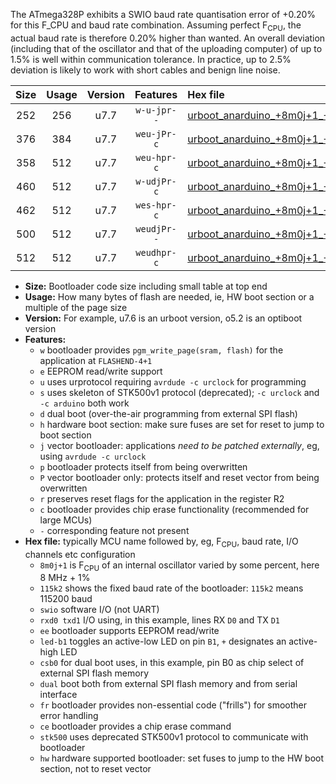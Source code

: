 The ATmega328P exhibits a SWIO baud rate quantisation error of +0.20% for this F_CPU and baud rate combination. Assuming perfect F<sub>CPU</sub>, the actual baud rate is therefore 0.20% higher than wanted. An overall deviation (including that of the oscillator and that of the uploading computer) of up to 1.5% is well within communication tolerance. In practice, up to 2.5% deviation is likely to work with short cables and benign line noise.

|Size|Usage|Version|Features|Hex file|
|:-:|:-:|:-:|:-:|:--|
|252|256|u7.7|`w-u-jpr--`|[urboot_anarduino_+8m0j+1_++57k6_swio_rxd0_txd1_led+b1.hex](https://raw.githubusercontent.com/stefanrueger/urboot.hex/main/boards/anarduino/internal_oscillator/fcpu_+8m0j+1/br_++57k6/urboot_anarduino_+8m0j+1_++57k6_swio_rxd0_txd1_led+b1.hex)|
|376|384|u7.7|`weu-jPr-c`|[urboot_anarduino_+8m0j+1_++57k6_swio_rxd0_txd1_ee_led+b1_fr_ce.hex](https://raw.githubusercontent.com/stefanrueger/urboot.hex/main/boards/anarduino/internal_oscillator/fcpu_+8m0j+1/br_++57k6/urboot_anarduino_+8m0j+1_++57k6_swio_rxd0_txd1_ee_led+b1_fr_ce.hex)|
|358|512|u7.7|`weu-hpr-c`|[urboot_anarduino_+8m0j+1_++57k6_swio_rxd0_txd1_ee_led+b1_fr_ce_hw.hex](https://raw.githubusercontent.com/stefanrueger/urboot.hex/main/boards/anarduino/internal_oscillator/fcpu_+8m0j+1/br_++57k6/urboot_anarduino_+8m0j+1_++57k6_swio_rxd0_txd1_ee_led+b1_fr_ce_hw.hex)|
|460|512|u7.7|`w-udjPr-c`|[urboot_anarduino_+8m0j+1_++57k6_swio_rxd0_txd1_led+b1_csd5_dual_fr_ce.hex](https://raw.githubusercontent.com/stefanrueger/urboot.hex/main/boards/anarduino/internal_oscillator/fcpu_+8m0j+1/br_++57k6/urboot_anarduino_+8m0j+1_++57k6_swio_rxd0_txd1_led+b1_csd5_dual_fr_ce.hex)|
|462|512|u7.7|`wes-hpr-c`|[urboot_anarduino_+8m0j+1_++57k6_swio_rxd0_txd1_ee_led+b1_fr_ce_stk500_hw.hex](https://raw.githubusercontent.com/stefanrueger/urboot.hex/main/boards/anarduino/internal_oscillator/fcpu_+8m0j+1/br_++57k6/urboot_anarduino_+8m0j+1_++57k6_swio_rxd0_txd1_ee_led+b1_fr_ce_stk500_hw.hex)|
|500|512|u7.7|`weudjPr--`|[urboot_anarduino_+8m0j+1_++57k6_swio_rxd0_txd1_ee_led+b1_csd5_dual_fr.hex](https://raw.githubusercontent.com/stefanrueger/urboot.hex/main/boards/anarduino/internal_oscillator/fcpu_+8m0j+1/br_++57k6/urboot_anarduino_+8m0j+1_++57k6_swio_rxd0_txd1_ee_led+b1_csd5_dual_fr.hex)|
|512|512|u7.7|`weudhpr-c`|[urboot_anarduino_+8m0j+1_++57k6_swio_rxd0_txd1_ee_led+b1_csd5_dual_fr_ce_hw.hex](https://raw.githubusercontent.com/stefanrueger/urboot.hex/main/boards/anarduino/internal_oscillator/fcpu_+8m0j+1/br_++57k6/urboot_anarduino_+8m0j+1_++57k6_swio_rxd0_txd1_ee_led+b1_csd5_dual_fr_ce_hw.hex)|

- **Size:** Bootloader code size including small table at top end
- **Usage:** How many bytes of flash are needed, ie, HW boot section or a multiple of the page size
- **Version:** For example, u7.6 is an urboot version, o5.2 is an optiboot version
- **Features:**
  + `w` bootloader provides `pgm_write_page(sram, flash)` for the application at `FLASHEND-4+1`
  + `e` EEPROM read/write support
  + `u` uses urprotocol requiring `avrdude -c urclock` for programming
  + `s` uses skeleton of STK500v1 protocol (deprecated); `-c urclock` and `-c arduino` both work
  + `d` dual boot (over-the-air programming from external SPI flash)
  + `h` hardware boot section: make sure fuses are set for reset to jump to boot section
  + `j` vector bootloader: applications *need to be patched externally*, eg, using `avrdude -c urclock`
  + `p` bootloader protects itself from being overwritten
  + `P` vector bootloader only: protects itself and reset vector from being overwritten
  + `r` preserves reset flags for the application in the register R2
  + `c` bootloader provides chip erase functionality (recommended for large MCUs)
  + `-` corresponding feature not present
- **Hex file:** typically MCU name followed by, eg, F<sub>CPU</sub>, baud rate, I/O channels etc configuration
  + `8m0j+1` is F<sub>CPU</sub> of an internal oscillator varied by some percent, here 8 MHz + 1%
  + `115k2` shows the fixed baud rate of the bootloader: `115k2` means 115200 baud
  + `swio` software I/O (not UART)
  + `rxd0 txd1` I/O using, in this example, lines RX `D0` and TX `D1`
  + `ee` bootloader supports EEPROM read/write
  + `led-b1` toggles an active-low LED on pin `B1`, `+` designates an active-high LED
  + `csb0` for dual boot uses, in this example, pin B0 as chip select of external SPI flash memory
  + `dual` boot both from external SPI flash memory and from serial interface
  + `fr` bootloader provides non-essential code ("frills") for smoother error handling
  + `ce` bootloader provides a chip erase command
  + `stk500` uses deprecated STK500v1 protocol to communicate with bootloader
  + `hw` hardware supported bootloader: set fuses to jump to the HW boot section, not to reset vector
